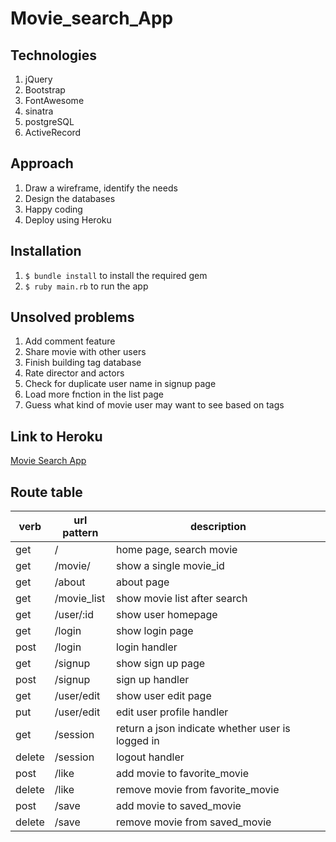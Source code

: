 # Movie_search_App

## Technologies
1. jQuery
2. Bootstrap
3. FontAwesome
4. sinatra
5. postgreSQL
6. ActiveRecord

## Approach
1. Draw a wireframe, identify the needs
2. Design the databases
3. Happy coding
4. Deploy using Heroku

## Installation
1. `$ bundle install` to install the required gem
2. `$ ruby main.rb` to run the app

## Unsolved problems
1. Add comment feature
2. Share movie with other users
3. Finish building tag database
4. Rate director and actors
5. Check for duplicate user name in signup page
6. Load more fnction in the list page
7. Guess what kind of movie user may want to see based on tags

## Link to Heroku
[Movie Search App](https://pure-everglades-64611.herokuapp.com/)

## Route table

verb  | url pattern | description            
------|-------------|------------
get   | /           | home page, search movie
get   | /movie/     | show a single movie_id
get   | /about      | about page
get   | /movie_list | show movie list after search
get   | /user/:id   | show user homepage
get   | /login      | show login page
post  | /login      | login handler
get   | /signup     | show sign up page
post  | /signup     | sign up handler
get   | /user/edit  | show user edit page
put   | /user/edit  | edit user profile handler
get   | /session    | return a json indicate whether user is logged in
delete| /session    | logout handler
post  | /like       | add movie to favorite_movie
delete| /like       | remove movie from favorite_movie
post  | /save       | add movie to saved_movie
delete| /save       | remove movie from saved_movie
